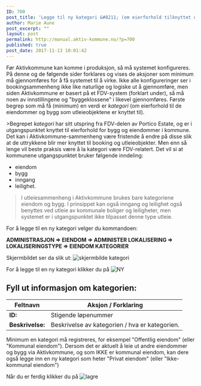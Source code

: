```yaml
---
ID: 700
post_title: 'Legge til ny kategori &#8211; (om eierforhold tilknyttet utleieobjektene)'
author: Marie Aune
post_excerpt: ""
layout: post
permalink: http://manual.aktiv-kommune.no/?p=700
published: true
post_date: 2017-11-13 10:01:42
---
```

Før Aktivkommune kan komme i produksjon, så må systemet konfigureres. På denne og de følgende sider forklares og vises de aksjoner som minimum må gjennomføres for å få systemet til å virke. Ikke alle konfigureringer ser i bookingsammenheng ikke like naturlige og logiske ut å gjennomføre, men siden Aktivkommune er basert på et FDV-system (forklart under), så må noen av innstillingene og "byggeklossene" i likevel gjennomføres. Første begrep som må få (minimum) en verdi er <em>kategori</em> (om eierforhold til de eiendommer og bygg som utleieobjektene er knyttet til).

&gt;Begrepet <em>kategori </em>har sitt utspring fra FDV-delen av Portico Estate, og er i utgangspunktet knyttet til eierforhold for bygg og eiendommer i kommune. Det kan i Aktivkommune-sammenheng være fristende å endre på disse slik at de uttrykkene blir mer knyttet til booking og utleieobjekter. Men enn så lenge vil beste praksis være å la kategori være FDV-relatert. Det vil si at kommunene utgangspunktet bruker følgende inndeling:
* eiendom  
* bygg 
* inngang 
* leilighet.

>I utleiesammenheng i Aktivkommune brukes bare kategoriene eiendom og bygg. I prinsippet kan også inngang og leilighet også benyttes ved utleie av kommunale boliger og leiligheter, men systemet er i utgangspunktet ikke tilpasset denne type utleie.

For å legge til en ny kategori velger du kommandoen:

<strong>ADMINISTRASJON =&gt; EIENDOM =&gt; ADMINISTER LOKALISERING =&gt; LOKALISERINGSTYPE =&gt; EIENDOM KATEGORIER</strong>

Skjermbildet ser da slik ut:
![skjermbilde kategori](http://manual.aktiv-kommune.no/wp-content/uploads/2018/02/Skjermbildekategorier.png)

For å legge til en ny kategori klikker du på
![NY](http://manual.aktiv-kommune.no/wp-content/uploads/2017/12/NY.png)

## Fyll ut informasjon om kategorien:

Feltnavn |      Aksjon / Forklaring
---------------------|----------------------------
**ID:** |Stigende løpenummer
**Beskrivelse:** |Beskrivelse av kategorien / hva er kategorien.


Minimum en kategori må registreres, for eksempel "Offentlig eiendom" (eller "Kommunal eiendom"). 
Dersom det er aktuelt å leie ut andre eiendommer og bygg via Aktivkommune, og som IKKE er kommunal eiendom, kan dere også legge inn en ny kategori som heter "Privat eiendom" (eller "Ikke-kommunal eiendom")

Når du er ferdig klikker du på
![lagre](http://manual.aktiv-kommune.no/wp-content/uploads/2017/12/lagre.png)